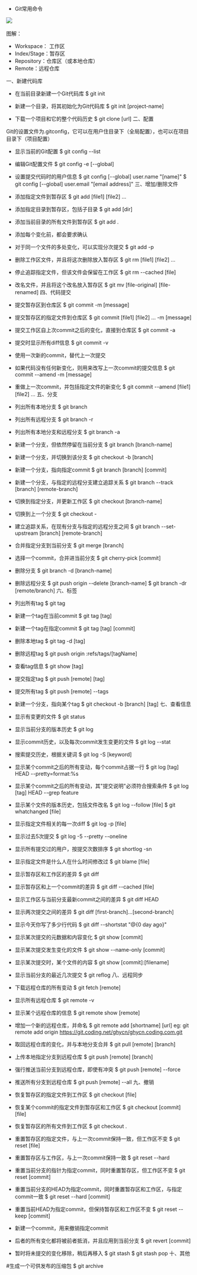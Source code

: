 * Git常用命令
<p><span class="img-wrap"><img data-src="./images/tu" src="./images/tu.png" style="cursor: pointer; display: inline;"></span></p>
<p>图解：</p>
<ul>
<li>Workspace： 工作区</li>
<li>Index/Stage：暂存区</li>
<li>Repository：仓库区（或本地仓库）</li>
<li>Remote：远程仓库</li>
</ul>


一、新建代码库

* 在当前目录新建一个Git代码库
$ git init

* 新建一个目录，将其初始化为Git代码库
$ git init [project-name]

* 下载一个项目和它的整个代码历史
$ git clone [url]
二、配置

Git的设置文件为.gitconfig，它可以在用户住目录下（全局配置），也可以在项目目录下（项目配置）

* 显示当前的Git配置
$ git config --list

* 编辑Git配置文件
$ git config -e [--global]

* 设置提交代码时的用户信息
$ git config [--global] user.name "[name]"
$ git config [--global] user.email "[email address]"
三、增加/删除文件

* 添加指定文件到暂存区
$ git add [file1] [file2] ...

* 添加指定目录到暂存区，包括子目录
$ git add [dir]

* 添加当前目录的所有文件到暂存区
$ git add .

* 添加每个变化前，都会要求确认
* 对于同一个文件的多处变化，可以实现分次提交
$ git add -p

* 删除工作区文件，并且将这次删除放入暂存区
$ git rm [file1] [file2] ...

* 停止追踪指定文件，但该文件会保留在工作区
$ git rm --cached [file]

* 改名文件，并且将这个改名放入暂存区
$ git mv [file-original] [file-renamed]
四、代码提交

* 提交暂存区到仓库区
$ git commit -m [message]

* 提交暂存区的指定文件到仓库区
$ git commit [file1] [file2] ... -m [message]

* 提交工作区自上次commit之后的变化，直接到仓库区
$ git commit -a

* 提交时显示所有diff信息
$ git commit -v

* 使用一次新的commit，替代上一次提交
* 如果代码没有任何新变化，则用来改写上一次commit的提交信息
$ git commit --amend -m [message]

* 重做上一次commit，并包括指定文件的新变化
$ git commit --amend [file1] [file2] ...
五、分支

* 列出所有本地分支
$ git branch

* 列出所有远程分支
$ git branch -r

* 列出所有本地分支和远程分支
$ git branch -a

* 新建一个分支，但依然停留在当前分支
$ git branch [branch-name]

* 新建一个分支，并切换到该分支
$ git checkout -b [branch]

* 新建一个分支，指向指定commit
$ git branch [branch] [commit]

* 新建一个分支，与指定的远程分支建立追踪关系
$ git branch --track [branch] [remote-branch]

* 切换到指定分支，并更新工作区
$ git checkout [branch-name]

* 切换到上一个分支
$ git checkout -

* 建立追踪关系，在现有分支与指定的远程分支之间
$ git branch --set-upstream [branch] [remote-branch]

* 合并指定分支到当前分支
$ git merge [branch]

* 选择一个commit，合并进当前分支
$ git cherry-pick [commit]

* 删除分支
$ git branch -d [branch-name]

* 删除远程分支
$ git push origin --delete [branch-name]
$ git branch -dr [remote/branch]
六、标签

* 列出所有tag
$ git tag

* 新建一个tag在当前commit
$ git tag [tag]

* 新建一个tag在指定commit
$ git tag [tag] [commit]

* 删除本地tag
$ git tag -d [tag]

* 删除远程tag
$ git push origin :refs/tags/[tagName]

* 查看tag信息
$ git show [tag]

* 提交指定tag
$ git push [remote] [tag]

* 提交所有tag
$ git push [remote] --tags

* 新建一个分支，指向某个tag
$ git checkout -b [branch] [tag]
七、查看信息

* 显示有变更的文件
$ git status

* 显示当前分支的版本历史
$ git log

* 显示commit历史，以及每次commit发生变更的文件
$ git log --stat

* 搜索提交历史，根据关键词
$ git log -S [keyword]

* 显示某个commit之后的所有变动，每个commit占据一行
$ git log [tag] HEAD --pretty=format:%s

* 显示某个commit之后的所有变动，其"提交说明"必须符合搜索条件
$ git log [tag] HEAD --grep feature

* 显示某个文件的版本历史，包括文件改名
$ git log --follow [file]
$ git whatchanged [file]

* 显示指定文件相关的每一次diff
$ git log -p [file]

* 显示过去5次提交
$ git log -5 --pretty --oneline

* 显示所有提交过的用户，按提交次数排序
$ git shortlog -sn

* 显示指定文件是什么人在什么时间修改过
$ git blame [file]

* 显示暂存区和工作区的差异
$ git diff

* 显示暂存区和上一个commit的差异
$ git diff --cached [file]

* 显示工作区与当前分支最新commit之间的差异
$ git diff HEAD

* 显示两次提交之间的差异
$ git diff [first-branch]...[second-branch]

* 显示今天你写了多少行代码
$ git diff --shortstat "@{0 day ago}"

* 显示某次提交的元数据和内容变化
$ git show [commit]

* 显示某次提交发生变化的文件
$ git show --name-only [commit]

* 显示某次提交时，某个文件的内容
$ git show [commit]:[filename]

* 显示当前分支的最近几次提交
$ git reflog
八、远程同步

* 下载远程仓库的所有变动
$ git fetch [remote]

* 显示所有远程仓库
$ git remote -v

* 显示某个远程仓库的信息
$ git remote show [remote]

* 增加一个新的远程仓库，并命名 
$ git remote add [shortname] [url]
eg: git remote add origin https://git.coding.net/ghycn/ghycn.coding.com.git

* 取回远程仓库的变化，并与本地分支合并
$ git pull [remote] [branch]

* 上传本地指定分支到远程仓库
$ git push [remote] [branch]

* 强行推送当前分支到远程仓库，即使有冲突
$ git push [remote] --force

* 推送所有分支到远程仓库
$ git push [remote] --all
九、撤销

* 恢复暂存区的指定文件到工作区
$ git checkout [file]

* 恢复某个commit的指定文件到暂存区和工作区
$ git checkout [commit] [file]

* 恢复暂存区的所有文件到工作区
$ git checkout .

* 重置暂存区的指定文件，与上一次commit保持一致，但工作区不变
$ git reset [file]

* 重置暂存区与工作区，与上一次commit保持一致
$ git reset --hard

* 重置当前分支的指针为指定commit，同时重置暂存区，但工作区不变
$ git reset [commit]

* 重置当前分支的HEAD为指定commit，同时重置暂存区和工作区，与指定commit一致
$ git reset --hard [commit]

* 重置当前HEAD为指定commit，但保持暂存区和工作区不变
$ git reset --keep [commit]

* 新建一个commit，用来撤销指定commit
* 后者的所有变化都将被前者抵消，并且应用到当前分支
$ git revert [commit]

* 暂时将未提交的变化移除，稍后再移入
$ git stash
$ git stash pop
十、其他

#生成一个可供发布的压缩包
$ git archive
